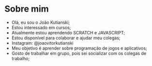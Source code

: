 # Sobre mim
- Olá, eu sou o João Kutianski;
- Estou interessado em cursos;
- Atualmente estou aprendendo SCRATCH e JAVASCRIPT;
- Estou disponível para colaborar e ajudar meu colegas;
- Instagram: @joaovitorkutianski
- Meu objetivo é aprender sobre programação de jogos e aplicativos;
- Gosto de trabalhar em grupo, pois sei socializar com os colegas de trabalho;

